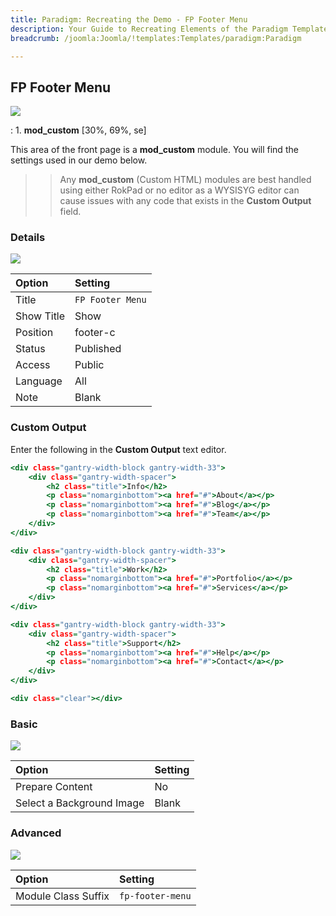 ```yaml
---
title: Paradigm: Recreating the Demo - FP Footer Menu
description: Your Guide to Recreating Elements of the Paradigm Template for Joomla
breadcrumb: /joomla:Joomla/!templates:Templates/paradigm:Paradigm

---
```


FP Footer Menu
-----

![][demo]

:	1. **mod_custom** [30%, 69%, se]

This area of the front page is a **mod_custom** module. You will find the settings used in our demo below.

>> Any **mod_custom** (Custom HTML) modules are best handled using either RokPad or no editor as a WYSISYG editor can cause issues with any code that exists in the **Custom Output** field.

### Details

![][demo2]

| Option     | Setting          |  
| :--------- | :--------------- |  
| Title      | `FP Footer Menu` |  
| Show Title | Show             |  
| Position   | footer-c         |  
| Status     | Published        |  
| Access     | Public           |  
| Language   | All              |  
| Note       | Blank            |  

### Custom Output

Enter the following in the **Custom Output** text editor.

~~~ .html
<div class="gantry-width-block gantry-width-33">
	<div class="gantry-width-spacer">
		<h2 class="title">Info</h2>
		<p class="nomarginbottom"><a href="#">About</a></p>
		<p class="nomarginbottom"><a href="#">Blog</a></p>
		<p class="nomarginbottom"><a href="#">Team</a></p>
	</div>
</div>

<div class="gantry-width-block gantry-width-33">
	<div class="gantry-width-spacer">
		<h2 class="title">Work</h2>
		<p class="nomarginbottom"><a href="#">Portfolio</a></p>
		<p class="nomarginbottom"><a href="#">Services</a></p>
	</div>
</div>

<div class="gantry-width-block gantry-width-33">
	<div class="gantry-width-spacer">
		<h2 class="title">Support</h2>	
		<p class="nomarginbottom"><a href="#">Help</a></p>
		<p class="nomarginbottom"><a href="#">Contact</a></p>
	</div>
</div>

<div class="clear"></div>
~~~

### Basic

![][demo3]

| Option                    | Setting |  
| :------------------------ | :------ |  
| Prepare Content           | No      |  
| Select a Background Image | Blank   |

### Advanced

![][demo4]

| Option              | Setting          |  
| :------------------ | :--------------- |  
| Module Class Suffix | `fp-footer-menu` |  

[demo]: assets/demo_9.jpeg
[demo2]: assets/footermenu_1.jpeg
[demo3]: assets/footermenu_2.jpeg
[demo4]: assets/footermenu_3.jpeg